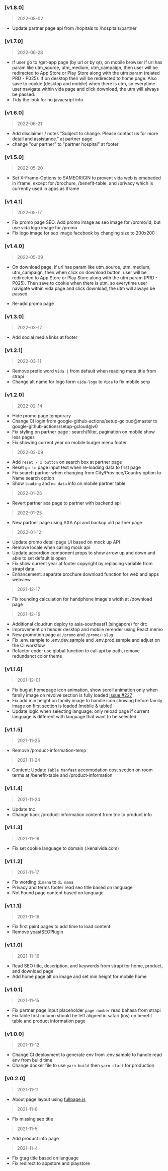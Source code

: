 ### [v1.8.0]

> 2022-08-02

-   Update partner page api from /hopitals to /hospitals/partner

### [v1.7.0]

> 2022-06-28

-   If user go to /get-app page (by url or by qr), on mobile browser if url has param like utm_source, utm_medium, utm_campaign, then user will be redirected to App Store or Play Store along with the utm param (related PRD - P025). If on desktop then will be redirected to home page. Also save to cookie (desktop and mobile) when there is utm, so everytime user navigate within vida page and click download, the utm will always be passed.
-   Tidy the look for no javacsript info

### [v1.6.0]

> 2022-06-21

-   Add disclaimer / notes "Subject to change. Please contact us for more detail and assistance." at partner page
-   change "our partner" to "partner hospital" at footer

### [v1.5.0]

> 2022-05-20

-   Set X-Frame-Options to SAMEORIGIN to prevent vida web is emebeded in iframe, except for /brochure, /benefit-table, and /privacy which is currently used in apps as iframe

### [v1.4.1]

> 2022-05-17

-   Fix promo page SEO. Add promo image as seo image for /promo/id, but use vida logo image for /promo
-   Fix logo image for seo image facebook by changing size to 200x200

### [v1.4.0]

> 2022-05-09

-   On download page, if url has param like utm_source, utm_medium, utm_campaign, then when click on download button, user will be redirected to App Store or Play Store along with the utm param (PRD - P025). Then save to cookie when there is utm, so everytime user navigate within vida page and click download, the utm will always be passed.

-   Re-add promo page

### [v1.3.0]

> 2022-03-17

-   Add social media links at footer

### [v1.2.1]

> 2022-03-11

-   Remove prefix word `Vida |` from default when reading meta title from strapi
-   Change alt name for logo form `vida-logo` to `Vida` to fix mobile serp

### [v1.2.0]

> 2022-02-14

-   Hide promo page temporary
-   Change CI login from google-github-actions/setup-gcloud@master to google-github-actions/setup-gcloud@v0
-   Fix styling on partner page : search/filter, pagination on mobile show less pages
-   Fix showing current year on mobile burger menu footer

> 2022-02-09

-   Add `reset / x button` on search box at partner page
-   Reset `go to` page input text when re-loading data to first page
-   Fix search partner when changing from City/Province/Country option to Name search option
-   Show `loading` and `no data` info on mobile partner table

> 2022-01-25

-   Revert partner axa page to partner with backend api

> 2022-01-25

-   New partner page using AXA Api and backup old partner page

> 2022-01-12

-   Update promo detail page UI based on mock up API
-   Remove locale when calling mock api
-   Update accordion component props to show arrow up and down and able to set default is open
-   Fix show current year at footer copyright by replacing variable from strapi data
-   Enhancement: separate brochure download function for web and apps webview

> 2021-12-17

-   Fix rounding calculation for handphone image's width at /download page

> 2021-12-16

-   Additional cloudrun deploy to asia-southeast1 (singapore) for drc
-   Improvement on header desktop and mobile rerender using React.memo
-   New promotion page at `/promo` and `/promo/:slug`
-   Fix .env.sample to .env.dev.sample and .env.prod.sample and adjust on the CI workflow
-   Refactor code: use global function to call api by path, remove redundanct color theme

### [v1.1.6]

> 2021-12-01

-   Fix bug at homepage icon animation, show scroll animation only when family image on revolve section is fully loaded [Issue #227](https://github.com/lippolife/vida-landing/issues/227)
-   Fix add min height on family image to handle icon showing before family image on first section is loaded [mobile & tablet]
-   Update logic when selecting language: only reload page if current language is different with language that want to be selected

### [v1.1.5]

> 2021-11-25

-   Remove /product-information-temp

> 2021-11-24

-   Content: Update `Table Manfaat` accomodation cost section on room terms at /benefit-table and /product-information

### [v1.1.4]

> 2021-11-24

-   Update tnc
-   Change back /product-information content from tnc to product info

### [v1.1.3]

> 2021-11-18

-   Fix set cookie language to domain (.kenalvida.com)

### [v1.1.2]

> 2021-11-17

-   Fix wording `dimana` to `di mana`
-   Privacy and terms footer read seo title based on language
-   Not Found page content based on language

### [v1.1.1]

> 2021-11-16

-   Fix first paint pages to add time to load content
-   Remove yoastSEOPlugin

### [v1.1.0]

> 2021-11-16

-   Read SEO title, description, and keywords from strapi for home, product, and download page
-   Add home page alt on image and set min height for mobile home

### [v1.0.1]

> 2021-11-15

-   Fix partner page input placeholder `page number` read bahasa from strapi
-   Fix table first column should be left aligned in safari (ios) on benefit table and product information page

### [v1.0.0]

> 2021-11-12

-   Change CI deployment to generate env from .env.sample to handle read env from build time
-   Change docker file to use `yarn build` then `yarn start` for production

### [v0.2.0]

> 2021-11-11

-   About page layout using [fullpage.js](https://alvarotrigo.com/fullPage/)

> 2021-11-8

-   Fix missing seo title

> 2021-11-5

-   Add product info page

> 2021-11-4

-   Fix gtag title based on language
-   Fix redirect to appstore and playstore
